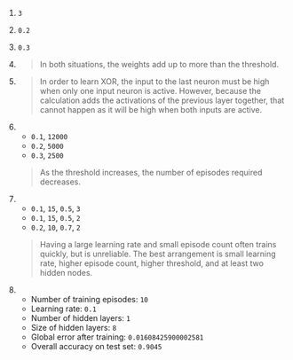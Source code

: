 1. `3`
2. `0.2`
3. `0.3`

4. > In both situations, the weights add up to more than the threshold.
5. > In order to learn XOR, the input to the last neuron must be high when only one input neuron is active. However, because the calculation adds the activations of the previous layer together, that cannot happen as it will be high when both inputs are active.

6.
    * `0.1`, `12000`
    * `0.2`, `5000`
    * `0.3`, `2500`
    > As the threshold increases, the number of episodes required decreases.

7.
    * `0.1`, `15`, `0.5`, `3`
    * `0.1`, `15`, `0.5`, `2`
    * `0.2`, `10`, `0.7`, `2`
    > Having a large learning rate and small episode count often trains quickly, but is unreliable. The best arrangement is small learning rate, higher episode count, higher threshold, and at least two hidden nodes.

8.
    * Number of training episodes: `10`
    * Learning rate: `0.1`
    * Number of hidden layers: `1` 
    * Size of hidden layers: `8`
    * Global error after training: `0.01608425900002581`
    * Overall accuracy on test set: `0.9045`
